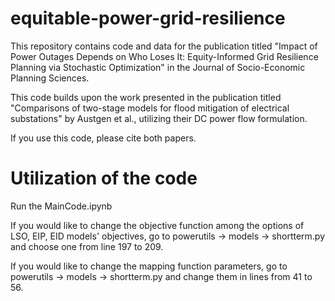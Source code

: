 # equitable-power-grid-resilience
This repository contains code and data for the publication titled "Impact of Power Outages Depends on Who Loses It: Equity-Informed Grid Resilience Planning via Stochastic Optimization" in the Journal of Socio-Economic Planning Sciences.

This code builds upon the work presented in the publication titled "Comparisons of two-stage models for flood mitigation of electrical substations" by Austgen et al., utilizing their DC power flow formulation.

If you use this code, please cite both papers.

# Utilization of the code
Run the MainCode.ipynb

If you would like to change the objective function among the options of LSO, EIP, EID models' objectives, go to powerutils -> models -> shortterm.py and choose one from line 197 to 209.

If you would like to change the mapping function parameters, go to powerutils -> models -> shortterm.py and change them in lines from 41 to 56.
